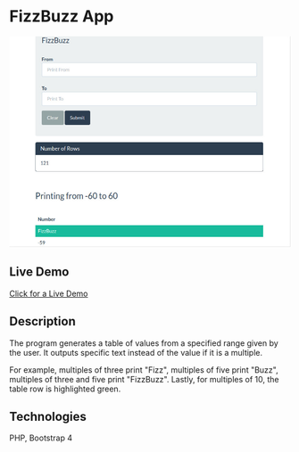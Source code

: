 # FizzBuzz App
![Demo Image](imgs/fizzbuzz-demo.jpg)

## Live Demo
[Click for a Live Demo](http://onegreatapp.com/fizzbuzz/)
## Description
The program generates a table of values from a specified range given by the user. It outputs specific text instead of the value if it is a multiple.

For example, multiples of three print "Fizz", multiples of five print "Buzz", multiples of three and five print "FizzBuzz". Lastly, for multiples of 10, the table row is highlighted green.

## Technologies
PHP, Bootstrap 4